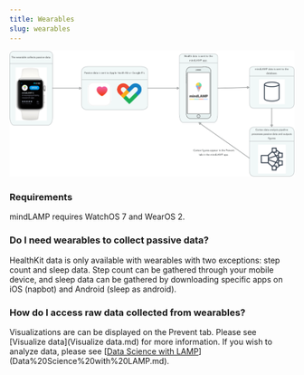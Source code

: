 ```yaml
---
title: Wearables
slug: wearables
---
```


![](../assets/wearables.png)

### Requirements

mindLAMP requires WatchOS 7 and WearOS 2.

### Do I need wearables to collect passive data?

HealthKit data is only available with wearables with two exceptions: step count and sleep data. Step count can be gathered through your mobile device, and sleep data can be gathered by downloading specific apps on iOS (napbot) and Android (sleep as android). 

### How do I access raw data collected from wearables?

Visualizations are can be displayed on the Prevent tab. Please see [Visualize data](Visualize data.md) for more information. If you wish to analyze data, please see [[Data Science with LAMP](https://www.notion.so/5420896d7b034afa8326f28e6bd24000)](Data%20Science%20with%20LAMP.md).
